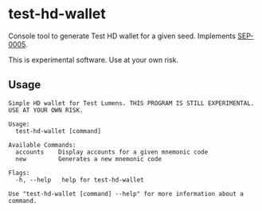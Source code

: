 # test-hd-wallet

Console tool to generate Test HD wallet for a given seed. Implements [SEP-0005](https://github.com/test/test-protocol/blob/master/ecosystem/sep-0005.md).

This is experimental software. Use at your own risk.

## Usage

```
Simple HD wallet for Test Lumens. THIS PROGRAM IS STILL EXPERIMENTAL. USE AT YOUR OWN RISK.

Usage:
  test-hd-wallet [command]

Available Commands:
  accounts    Display accounts for a given mnemonic code
  new         Generates a new mnemonic code

Flags:
  -h, --help   help for test-hd-wallet

Use "test-hd-wallet [command] --help" for more information about a command.
```
